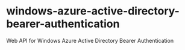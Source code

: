 # windows-azure-active-directory-bearer-authentication
Web API for Windows Azure Active Directory Bearer Authentication
